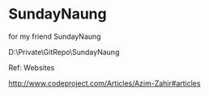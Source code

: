 # SundayNaung
for my friend SundayNaung

D:\Private\GitRepo\SundayNaung

Ref: Websites

http://www.codeproject.com/Articles/Azim-Zahir#articles
